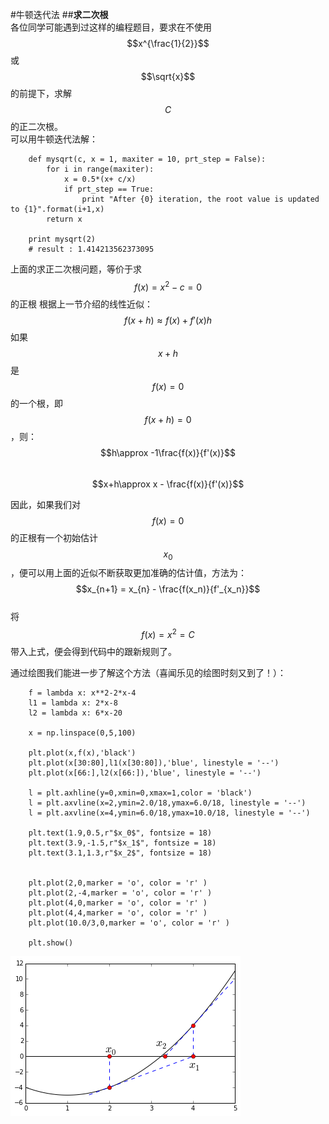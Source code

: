 #牛顿迭代法
##**求二次根**  
各位同学可能遇到过这样的编程题目，要求在不使用$$x^{\frac{1}{2}}$$或$$\sqrt{x}$$的前提下，求解$$C$$的正二次根。  
可以用牛顿迭代法解：  
```
	def mysqrt(c, x = 1, maxiter = 10, prt_step = False):
	    for i in range(maxiter):
	        x = 0.5*(x+ c/x)
	        if prt_step == True:
	            print "After {0} iteration, the root value is updated to {1}".format(i+1,x)
	    return x
	    
	print mysqrt(2)
	# result : 1.414213562373095
```
上面的求正二次根问题，等价于求$$f(x)=x^2-c=0$$的正根
根据上一节介绍的线性近似：  
$$f(x+h)\approx f(x)+f'(x)h$$ 
如果$$x+h$$是$$f(x)=0$$的一个根，即$$f(x+h)=0$$，则：  
$$h\approx -1\frac{f(x)}{f'(x)}$$   
$$x+h\approx x - \frac{f(x)}{f'(x)}$$   

因此，如果我们对$$f(x)=0$$的正根有一个初始估计$$x_0$$，便可以用上面的近似不断获取更加准确的估计值，方法为：  
$$x_{n+1} = x_{n} - \frac{f(x_n)}{f'_{x_n}}$$     
将$$f(x)=x^2=C$$带入上式，便会得到代码中的跟新规则了。   

通过绘图我们能进一步了解这个方法（喜闻乐见的绘图时刻又到了！）：    

```
	f = lambda x: x**2-2*x-4
	l1 = lambda x: 2*x-8
	l2 = lambda x: 6*x-20

	x = np.linspace(0,5,100)
	   
	plt.plot(x,f(x),'black')
	plt.plot(x[30:80],l1(x[30:80]),'blue', linestyle = '--')
	plt.plot(x[66:],l2(x[66:]),'blue', linestyle = '--')

	l = plt.axhline(y=0,xmin=0,xmax=1,color = 'black')
	l = plt.axvline(x=2,ymin=2.0/18,ymax=6.0/18, linestyle = '--')
	l = plt.axvline(x=4,ymin=6.0/18,ymax=10.0/18, linestyle = '--')

	plt.text(1.9,0.5,r"$x_0$", fontsize = 18)
	plt.text(3.9,-1.5,r"$x_1$", fontsize = 18)
	plt.text(3.1,1.3,r"$x_2$", fontsize = 18)


	plt.plot(2,0,marker = 'o', color = 'r' )
	plt.plot(2,-4,marker = 'o', color = 'r' )
	plt.plot(4,0,marker = 'o', color = 'r' )
	plt.plot(4,4,marker = 'o', color = 'r' )
	plt.plot(10.0/3,0,marker = 'o', color = 'r' )

	plt.show()
```

![08-01NewMeth](/images/08-01NewMeth.png)  
